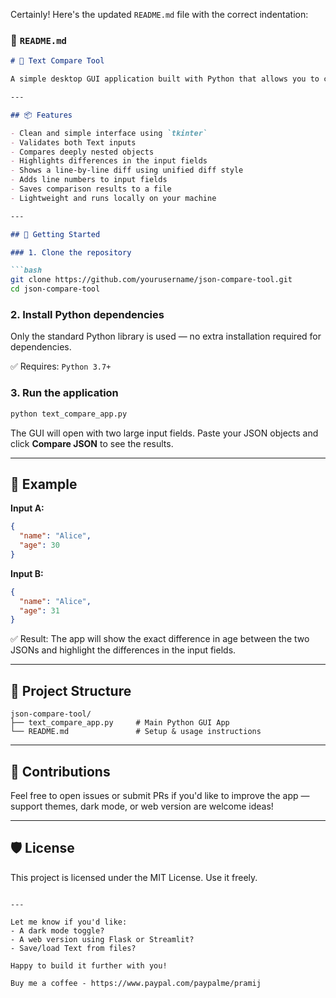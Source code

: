 Certainly! Here's the updated `README.md` file with the correct indentation:

### 📘 `README.md`

```markdown
# 🧾 Text Compare Tool

A simple desktop GUI application built with Python that allows you to compare two Text objects. It highlights the differences or confirms if both Txts match exactly.

---

## 📦 Features

- Clean and simple interface using `tkinter`
- Validates both Text inputs
- Compares deeply nested objects
- Highlights differences in the input fields
- Shows a line-by-line diff using unified diff style
- Adds line numbers to input fields
- Saves comparison results to a file
- Lightweight and runs locally on your machine

---

## 🚀 Getting Started

### 1. Clone the repository

```bash
git clone https://github.com/yourusername/json-compare-tool.git
cd json-compare-tool
```

### 2. Install Python dependencies

Only the standard Python library is used — no extra installation required for dependencies.

✅ Requires: `Python 3.7+`

### 3. Run the application

```bash
python text_compare_app.py
```

The GUI will open with two large input fields. Paste your JSON objects and click **Compare JSON** to see the results.

---

## 🧪 Example

**Input A:**
```json
{
  "name": "Alice",
  "age": 30
}
```

**Input B:**
```json
{
  "name": "Alice",
  "age": 31
}
```

✅ Result: The app will show the exact difference in age between the two JSONs and highlight the differences in the input fields.

---

## 📂 Project Structure

```
json-compare-tool/
├── text_compare_app.py     # Main Python GUI App
└── README.md               # Setup & usage instructions
```

---

## 🤝 Contributions

Feel free to open issues or submit PRs if you'd like to improve the app — support themes, dark mode, or web version are welcome ideas!

---

## 🛡️ License

This project is licensed under the MIT License. Use it freely.
```

---

Let me know if you'd like:
- A dark mode toggle?
- A web version using Flask or Streamlit?
- Save/load Text from files?

Happy to build it further with you!

Buy me a coffee - https://www.paypal.com/paypalme/pramij
```
